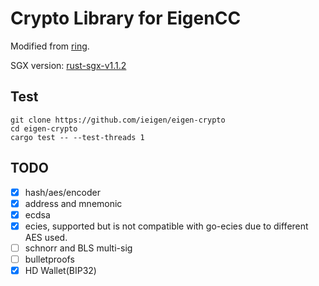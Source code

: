 # Crypto Library for EigenCC
Modified from [ring](https://github.com/briansmith/ring).  

SGX version: [rust-sgx-v1.1.2](https://github.com/ieigen/eigen-crypto/tree/rust-sgx-v1.1.2)

## Test
```
git clone https://github.com/ieigen/eigen-crypto
cd eigen-crypto
cargo test -- --test-threads 1
```

## TODO
* [x] hash/aes/encoder
* [x] address and mnemonic
* [x] ecdsa
* [x] ecies, supported but is not compatible with go-ecies due to different AES used.
* [ ] schnorr and BLS multi-sig
* [ ] bulletproofs
* [x] HD Wallet(BIP32)

